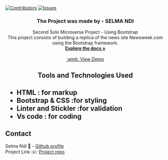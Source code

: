 [![Contributors][contributors-shield]][contributors-url]
[![Issues][issues-shield]][issues-url]
<br />
<p align="center">
 <h3 align="center">The Project was made by -  SELMA NDI</h3>
 <p align="center">
   Second Solo Microverse Project - Using Bootstrap </br>
  This project consists of building a replica of the news site Newsweek.com using the Bootstrap framework.
   <br />
   <a href="https://github.com/Datagirlcmr/Newsweek-Bootstrap"><strong>Explore the docs »</strong></a>
   <br />
   <br />
   <a href="https://raw.githack.com/Datagirlcmr/Newsweek-Bootstrap/features/index.html"> :wink: View Demo </a> 
 </p>
</p>
<h2 align="center">Tools and Technologies Used<h2>
 <ul>
  <li>HTML : for markup</li>
  <li>Bootstrap & CSS :for styling</li>
  <li>Linter and Stickler :for validation</li>
  <li>Vs code : for coding</li>
 </ul>
<!-- TABLE OF CONTENTS -->

## Contact
Selma Ndi :woman: - [Github profile](https://github.com/Datagirlcmr)
<br>
Project Link :envelope:: [Project repo](https://github.com/Datagirlcmr/Newsweek-Bootstrap)
<!-- ACKNOWLEDGEMENTS -->

<!-- MARKDOWN LINKS & IMAGES -->
<!-- https://www.markdownguide.org/basic-syntax/#reference-style-links -->
[contributors-shield]: https://img.shields.io/github/contributors/othneildrew/Best-README-Template.svg?style=flat-square
[contributors-url]: "https://github.com/Datagirlcmr/Newsweek-Bootstrap/graphs/contributors"
[issues-shield]: https://img.shields.io/github/issues/othneildrew/Best-README-Template.svg?style=flat-square
[issues-url]: "https://github.com/Datagirlcmr/Newsweek-Bootstrap/issues"
